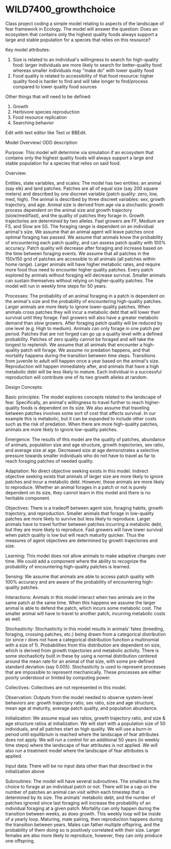 # WILD7400_growthchoice
Class project coding a simple model relating to aspects of the landscape of fear framework in Ecology. The model will answer the question: Does an ecosystem that contains only the highest quality foods always support a large and stable population for a species that relies on this resource?

Key model attributes:
1. Size is related to an individual's willingness to search for high-quality food: larger individuals are more likely to search for better-quality food whereas smaller individuals may "make do" with lower quality food
2. Food quality is related to accessibility of that food resource: higher quality food is harder to find and will take longer to find/process compared to lower quality food sources

Other things that will need to be defined: 
1. Growth
2. Herbivore species reproduction
3. Food resource replication
4. Searching behavior


Edit with text editor like Text or BBEdit.


Model Overview/ ODD description

Purpose: This model will determine via simulation if an ecosystem that contains only the highest quality foods will always support a large and stable population for a species that relies on said food.

Overview:

Entities, state variables, and scales: The model has two entities:  an animal (say elk) and land patches. Patches are all of equal size (say 200 square meters) and described by one discreet variable (patch quality: zero, low, med, high). The animal is described by three discreet variables: sex, growth trajectory, and age. Animal size is derived from age via a stochastic growth process dependent on the animal size and growth trajectory (slow/med/fast), and the quality of patches they forage in. Growth trajectories are determined by two alleles. Fast growers are FF, Medium are FS, and Slow are SS. The foraging range is dependent on an individual animal's size. We assume that an animal agent will leave patches once optimal foraging has passed. We assume that animals know the probability of encountering each patch quality, and can assess patch quality with 100% accuracy. Patch quality will decrease after foraging and increase based on the time between foraging events. We assume that all patches in the 150x150 grid of patches are accessible to all animals (all patches within home range).  Larger animals will have higher metabolic rates, and require more food thus need to encounter higher quality patches. Every patch explored by animals without foraging will decrease survival. Smaller animals can sustain themselves without relying on higher-quality patches. The model will run in weekly time steps for 50 years. 

Processes: The probability of an animal foraging in a patch is dependent on the animal's size and the probability of encountering high-quality patches. Larger animals are more likely to ignore lower-quality patches. When animals cross patches they will incur a metabolic debt that will lower their survival until they forage. Fast growers will also have a greater metabolic demand than slow growers. After foraging patch quality will be reduced by one level (e.g. High to medium). Animals can only forage in one patch per period. Patches that are not forged can go up a quality level with a defined probability. Patches of zero quality cannot be foraged and will take the longest to replenish. We assume that all animals that encounter a high-quality patch will forage. We assume no predation happens, and that mortality happens during the transition between time steps. Transitions from juvenile to adult will happen once a year based on the animal's size. Reproduction will happen immediately after, and animals that have a high metabolic debt will be less likely to mature. Each individual in a successful reproduction will contribute one of its two growth alleles at random. 

Design Concepts: 

Basic principles: The model explores concepts related to the landscape of fear. Specifically, an animal's willingness to travel further to reach higher-quality foods is dependent on its size. We also assume that traveling between patches involves some sort of cost that affects survival. In our example this is metabolic, but it can be expanded to include other costs such as the risk of predation. When there are more high-quality patches, animals are more likely to ignore low-quality patches. 

Emergence: The results of this model are the quality of patches, abundance of animals, population size and age structure, growth trajectories, sex ratio, and average size at age. Decreased size at age demonstrates a selective pressure towards smaller individuals who do not have to travel as far to reach foraging patches of needed quality.

Adaptation: No direct objective seeking exists in this model. Indirect objective seeking exists that animals of larger size are more likely to ignore patches and incur a metabolic debt. However, these animals are more likely to reproduce. Whether an animal forages in a patch or not is purely dependent on its size, they cannot learn in this model and there is no heritable component.

Objectives: There is a tradeoff between agent size, foraging habits, growth trajectory, and reproduction. Smaller animals that forage in low-quality patches are more likely to survive but less likely to reproduce. Larger animals have to travel further between patches incurring a metabolic debt, but they are more likely to reproduce. Fast growers will have lower survival when patch quality is low but will reach maturity quicker. Thus the measures of agent objectives are determined by growth trajectories and size. 

Learning: This model does not allow animals to make adaptive changes over time. We could add a component where the ability to recognize the probability of encountering high-quality patches is learned. 

Sensing: We assume that animals are able to access patch quality with 100% accuracy and are aware of the probability of encountering high-quality patches. 

Interactions: Animals in this model interact when two animals are in the same patch at the same time. When this happens we assume the larger animal is able to defend the patch, which incurs some metabolic cost. The smaller animal will have to travel to another patch, incurring metabolic costs as well. 

Stochasticity: Stochasticity in this model results in animals' fates (breeding, foraging, crossing patches, etc.) being drawn from a categorical distribution (or since r does not have a categorical distribution function a multinomial with a size of 1). Probabilities from this distribution are dependent on size, which is derived from growth trajectories and metabolic activity. There is some stochasticity built in these by using a normal distribution centered around the mean rate for an animal of that size, with some pre-defined standard deviation (say 0.005). Stochasticity is used to represent processes that are impossible to represent mechanically. These processes are either poorly understood or limited by computing power. 

Collectives: Collectives are not represented in this model.

Observation: Outputs from the model needed to observe system-level behaviors are: growth trajectory ratio, sex ratio, size and age structure, mean age at maturity, average patch quality, and population abundance.

Initialization: We assume equal sex ratios, growth trajectory ratio, and size & age structure ratios at initialization. We will start with a population size of 50 individuals, and all patches start as high quality. We will use a burn-in period until equilibrium is reached where the landscape of fear attributes does not apply. We will run a control for an additional 50 years (in weekly time steps) where the landscape of fear attributes is not applied. We will also run a treatment model where the landscape of fear attributes is applied. 

Input data: There will be no input data other than that described in the initialization above

Subroutines: The model will have several subroutines. The smallest is the choice to forage at an individual patch or not. There will be a cap on the number of patches an animal can visit within each timestep that is determined by its size. The animals' metabolic debt, and the number of patches ignored since last foraging will increase the probability of an individual foraging at a given patch. Mortality can only happen during the transition between weeks, as does growth. This weekly loop will be inside of a yearly loop. Maturing, mate pairing, then reproduction happens during the transition between years. Males can father multiple offspring, and the probability of them doing so is positively correlated with their size. Larger females are also more likely to reproduce, however, they can only produce one offspring. 
